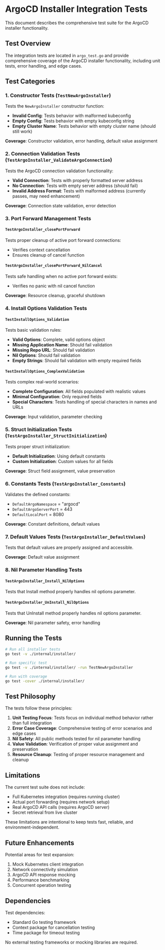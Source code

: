 # ArgoCD Installer Integration Tests

This document describes the comprehensive test suite for the ArgoCD installer functionality.

## Test Overview

The integration tests are located in `argo_test.go` and provide comprehensive coverage of the ArgoCD installer functionality, including unit tests, error handling, and edge cases.

## Test Categories

### 1. Constructor Tests (`TestNewArgoInstaller`)

Tests the `NewArgoInstaller` constructor function:

- **Invalid Config**: Tests behavior with malformed kubeconfig
- **Empty Config**: Tests behavior with empty kubeconfig string
- **Empty Cluster Name**: Tests behavior with empty cluster name (should still work)

**Coverage**: Constructor validation, error handling, default value assignment

### 2. Connection Validation Tests (`TestArgoInstaller_ValidateArgoConnection`)

Tests the ArgoCD connection validation functionality:

- **Valid Connection**: Tests with properly formatted server address
- **No Connection**: Tests with empty server address (should fail)
- **Invalid Address Format**: Tests with malformed address (currently passes, may need enhancement)

**Coverage**: Connection state validation, error detection

### 3. Port Forward Management Tests

#### `TestArgoInstaller_closePortForward`
Tests proper cleanup of active port forward connections:
- Verifies context cancellation
- Ensures cleanup of cancel function

#### `TestArgoInstaller_closePortForward_NilCancel`
Tests safe handling when no active port forward exists:
- Verifies no panic with nil cancel function

**Coverage**: Resource cleanup, graceful shutdown

### 4. Install Options Validation Tests

#### `TestInstallOptions_Validation`
Tests basic validation rules:
- **Valid Options**: Complete, valid options object
- **Missing Application Name**: Should fail validation
- **Missing Repo URL**: Should fail validation
- **Nil Options**: Should fail validation
- **Empty Strings**: Should fail validation with empty required fields

#### `TestInstallOptions_ComplexValidation`
Tests complex real-world scenarios:
- **Complete Configuration**: All fields populated with realistic values
- **Minimal Configuration**: Only required fields
- **Special Characters**: Tests handling of special characters in names and URLs

**Coverage**: Input validation, parameter checking

### 5. Struct Initialization Tests (`TestArgoInstaller_StructInitialization`)

Tests proper struct initialization:
- **Default Initialization**: Using default constants
- **Custom Initialization**: Custom values for all fields

**Coverage**: Struct field assignment, value preservation

### 6. Constants Tests (`TestArgoInstaller_Constants`)

Validates the defined constants:
- `DefaultArgoNamespace` = "argocd"
- `DefaultArgoServerPort` = 443
- `DefaultLocalPort` = 8080

**Coverage**: Constant definitions, default values

### 7. Default Values Tests (`TestArgoInstaller_DefaultValues`)

Tests that default values are properly assigned and accessible.

**Coverage**: Default value assignment

### 8. Nil Parameter Handling Tests

#### `TestArgoInstaller_Install_NilOptions`
Tests that Install method properly handles nil options parameter.

#### `TestArgoInstaller_UnInstall_NilOptions`
Tests that UnInstall method properly handles nil options parameter.

**Coverage**: Nil parameter safety, error handling

## Running the Tests

```bash
# Run all installer tests
go test -v ./internal/installer/

# Run specific test
go test -v ./internal/installer/ -run TestNewArgoInstaller

# Run with coverage
go test -cover ./internal/installer/
```

## Test Philosophy

The tests follow these principles:

1. **Unit Testing Focus**: Tests focus on individual method behavior rather than full integration
2. **Error Case Coverage**: Comprehensive testing of error scenarios and edge cases
3. **Nil Safety**: All public methods tested for nil parameter handling
4. **Value Validation**: Verification of proper value assignment and preservation
5. **Resource Cleanup**: Testing of proper resource management and cleanup

## Limitations

The current test suite does not include:

- Full Kubernetes integration (requires running cluster)
- Actual port forwarding (requires network setup)
- Real ArgoCD API calls (requires ArgoCD server)
- Secret retrieval from live cluster

These limitations are intentional to keep tests fast, reliable, and environment-independent.

## Future Enhancements

Potential areas for test expansion:

1. Mock Kubernetes client integration
2. Network connectivity simulation
3. ArgoCD API response mocking
4. Performance benchmarking
5. Concurrent operation testing

## Dependencies

Test dependencies:
- Standard Go testing framework
- Context package for cancellation testing
- Time package for timeout testing

No external testing frameworks or mocking libraries are required. 